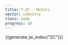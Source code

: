 ```yaml
---
title: T-2C - Metals
sector: industry
class: node
progress: 10
---
```



{{generate_te_index("2C")}}


